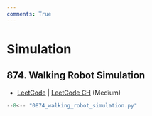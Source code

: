 ```yaml
---
comments: True
---
```


# Simulation

## 874. Walking Robot Simulation

-   [LeetCode](https://leetcode.com/problems/walking-robot-simulation/) | [LeetCode CH](https://leetcode.cn/problems/walking-robot-simulation/) (Medium)

```python
--8<-- "0874_walking_robot_simulation.py"
```
